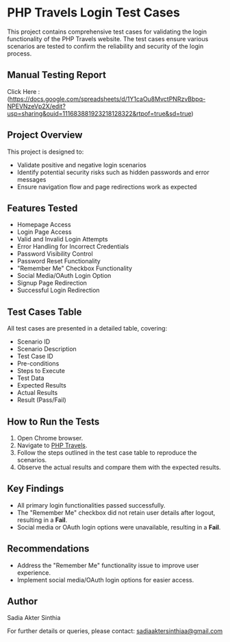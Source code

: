 # PHP Travels Login Test Cases

This project contains comprehensive test cases for validating the login functionality of the PHP Travels website. The test cases ensure various scenarios are tested to confirm the reliability and security of the login process.

## Manual Testing Report 
Click Here : (https://docs.google.com/spreadsheets/d/1Y1caOu8MvctPNRzvBbpq-NPEVNzeVp2X/edit?usp=sharing&ouid=111683881923218128322&rtpof=true&sd=true)




## Project Overview
This project is designed to:
- Validate positive and negative login scenarios
- Identify potential security risks such as hidden passwords and error messages
- Ensure navigation flow and page redirections work as expected

## Features Tested
- Homepage Access
- Login Page Access
- Valid and Invalid Login Attempts
- Error Handling for Incorrect Credentials
- Password Visibility Control
- Password Reset Functionality
- "Remember Me" Checkbox Functionality
- Social Media/OAuth Login Option
- Signup Page Redirection
- Successful Login Redirection

## Test Cases Table
All test cases are presented in a detailed table, covering:
- Scenario ID
- Scenario Description
- Test Case ID
- Pre-conditions
- Steps to Execute
- Test Data
- Expected Results
- Actual Results
- Result (Pass/Fail)

## How to Run the Tests
1. Open Chrome browser.
2. Navigate to [PHP Travels](https://phptravels.net/).
3. Follow the steps outlined in the test case table to reproduce the scenarios.
4. Observe the actual results and compare them with the expected results.

## Key Findings
- All primary login functionalities passed successfully.
- The "Remember Me" checkbox did not retain user details after logout, resulting in a **Fail**.
- Social media or OAuth login options were unavailable, resulting in a **Fail**.

## Recommendations
- Address the "Remember Me" functionality issue to improve user experience.
- Implement social media/OAuth login options for easier access.

## Author
Sadia Akter Sinthia

For further details or queries, please contact: [sadiaaktersinthiaa@gmail.com](mailto:sadiaaktersinthiaa@gmail.com)
